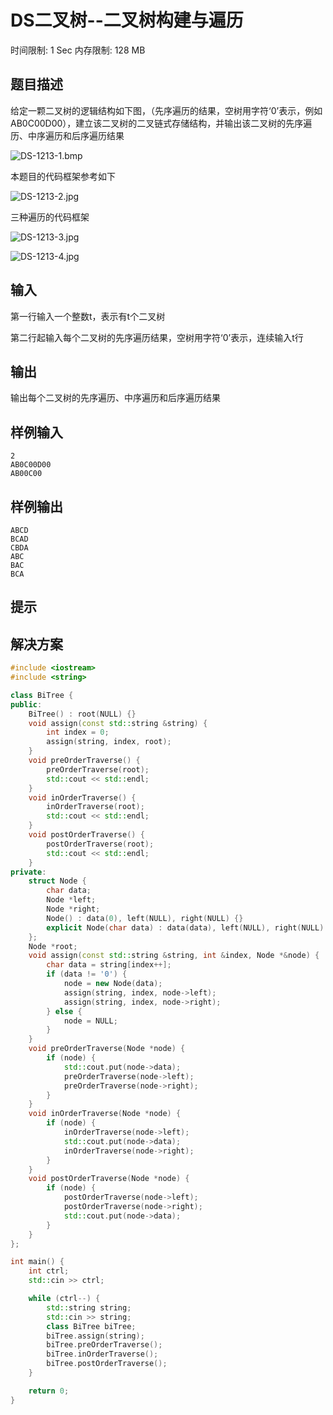 # DS二叉树--二叉树构建与遍历
时间限制: 1 Sec  内存限制: 128 MB

## 题目描述
给定一颗二叉树的逻辑结构如下图，（先序遍历的结果，空树用字符‘0’表示，例如AB0C00D00），建立该二叉树的二叉链式存储结构，并输出该二叉树的先序遍历、中序遍历和后序遍历结果

![DS-1213-1.bmp](./img/DS-1213-1.bmp)

本题目的代码框架参考如下

![DS-1213-2.jpg](./img/DS-1213-2.jpg)

三种遍历的代码框架

![DS-1213-3.jpg](./img/DS-1213-3.jpg)

![DS-1213-4.jpg](./img/DS-1213-4.jpg)

## 输入
第一行输入一个整数t，表示有t个二叉树

第二行起输入每个二叉树的先序遍历结果，空树用字符‘0’表示，连续输入t行

## 输出
输出每个二叉树的先序遍历、中序遍历和后序遍历结果

## 样例输入
    2
    AB0C00D00
    AB00C00

## 样例输出
    ABCD
    BCAD
    CBDA
    ABC
    BAC
    BCA

## 提示

## 解决方案
``` cpp
#include <iostream>
#include <string>

class BiTree {
public:
    BiTree() : root(NULL) {}
    void assign(const std::string &string) {
        int index = 0;
        assign(string, index, root);
    }
    void preOrderTraverse() {
        preOrderTraverse(root);
        std::cout << std::endl;
    }
    void inOrderTraverse() {
        inOrderTraverse(root);
        std::cout << std::endl;
    }
    void postOrderTraverse() {
        postOrderTraverse(root);
        std::cout << std::endl;
    }
private:
    struct Node {
        char data;
        Node *left;
        Node *right;
        Node() : data(0), left(NULL), right(NULL) {}
        explicit Node(char data) : data(data), left(NULL), right(NULL) {}
    };
    Node *root;
    void assign(const std::string &string, int &index, Node *&node) {
        char data = string[index++];
        if (data != '0') {
            node = new Node(data);
            assign(string, index, node->left);
            assign(string, index, node->right);
        } else {
            node = NULL;
        }
    }
    void preOrderTraverse(Node *node) {
        if (node) {
            std::cout.put(node->data);
            preOrderTraverse(node->left);
            preOrderTraverse(node->right);
        }
    }
    void inOrderTraverse(Node *node) {
        if (node) {
            inOrderTraverse(node->left);
            std::cout.put(node->data);
            inOrderTraverse(node->right);
        }
    }
    void postOrderTraverse(Node *node) {
        if (node) {
            postOrderTraverse(node->left);
            postOrderTraverse(node->right);
            std::cout.put(node->data);
        }
    }
};

int main() {
    int ctrl;
    std::cin >> ctrl;

    while (ctrl--) {
        std::string string;
        std::cin >> string;
        class BiTree biTree;
        biTree.assign(string);
        biTree.preOrderTraverse();
        biTree.inOrderTraverse();
        biTree.postOrderTraverse();
    }

    return 0;
}

```

